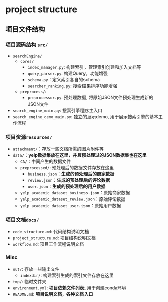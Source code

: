 # project structure

## 项目文件结构

### 项目源码结构 `src/`

+ `searchEngine/`
  + `cores/`
    + `index_manager.py`: 构建索引，管理索引创建和加入文档等
    + `query_parser.py`: 构建Query，功能增强
    + `schema.py`：定义索引各自的schema
    + `searcher_ranking.py`: 搜索结果排序功能增强
  + `preprocess/`:
    + `preprocessor.py`: 预处理数据, 将原始JSON文件预处理生成新的JSON文件
+ `search_engine_main.py`: 搜索引擎程序主入口
+ `search_engine_demo_main.py`: 独立的展示demo, 用于展示搜索引擎的基本工作流程

### 项目资源`resources/`

+ `attachment/`：存放一些文档所需的图片附件等
+ `data/`：**yelp数据集放在这里，并且预处理过的JSON数据集也在这里**
  + `CA/`：中间产生的数据文件
  + `preprocessed/`: 预处理后的数据文件存放在这里
    + `business.json`：**生成的预处理后的商家数据**
    + `review.json`：**生成的预处理后的评论数据**
    + `user.json`：**生成的预处理后的用户数据**
  + `yelp_academic_dataset_business.json`：原始商家数据
  + `yelp_academic_dataset_review.json`：原始评论数据
  + `yelp_academic_dataset_user.json`：原始用户数据

### 项目文档`docs/`

+ `code_structure.md`: 代码结构说明文档
+ `project_structure.md`: 项目结构说明文档
+ `workflow.md`: 项目工作流程说明文档

### Misc

+ `out/`: 存放一些输出文件
  + `indexdir/`: 构建索引生成的索引文件存放在这里
+ `tmp/`: 临时文件夹
+ `environment.yml`: **项目依赖文件列表**, 用于创建conda环境
+ `README.md`: **项目说明文档，各种文档入口**